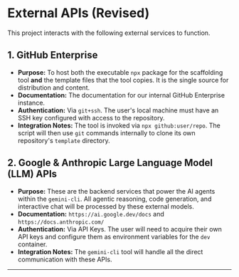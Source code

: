 # External APIs (Revised)

This project interacts with the following external services to function.

## 1. GitHub Enterprise

*   **Purpose:** To host both the executable `npx` package for the scaffolding tool **and** the template files that the tool copies. It is the single source for distribution and content.
*   **Documentation:** The documentation for our internal GitHub Enterprise instance.
*   **Authentication:** Via `git+ssh`. The user's local machine must have an SSH key configured with access to the repository.
*   **Integration Notes:** The tool is invoked via `npx github:user/repo`. The script will then use `git` commands internally to clone its own repository's `template` directory.

## 2. Google & Anthropic Large Language Model (LLM) APIs

*   **Purpose:** These are the backend services that power the AI agents within the `gemini-cli`. All agentic reasoning, code generation, and interactive chat will be processed by these external models.
*   **Documentation:** `https://ai.google.dev/docs` and `https://docs.anthropic.com/`
*   **Authentication:** Via API Keys. The user will need to acquire their own API keys and configure them as environment variables for the `dev` container.
*   **Integration Notes:** The `gemini-cli` tool will handle all the direct communication with these APIs.

---
